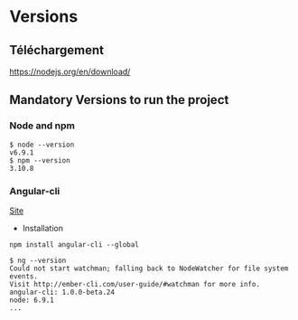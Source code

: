 # Versions

## Téléchargement

https://nodejs.org/en/download/

## Mandatory Versions to run the project

### Node and npm
```
$ node --version
v6.9.1
$ npm --version
3.10.8
```

### Angular-cli

[Site](https://cli.angular.io/) 

* Installation

```
npm install angular-cli --global
```



```
$ ng --version
Could not start watchman; falling back to NodeWatcher for file system events.
Visit http://ember-cli.com/user-guide/#watchman for more info.
angular-cli: 1.0.0-beta.24  
node: 6.9.1
...
```
